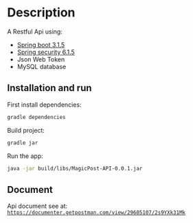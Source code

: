 <h1> Description </h1>

<p> A Restful Api using: </p>
<ul>
    <li><a href="https://spring.io/projects/spring-boot/">Spring boot 3.1.5</a></li>
    <li><a href="https://spring.io/projects/spring-security/">Spring security 6.1.5</a></li>
    <li>Json Web Token</li>
    <li>MySQL database</li>
</ul>

## Installation and run

First install dependencies:

```bash
gradle dependencies
```

Build project:

```bash
gradle jar
```

Run the app:

```bash
java -jar build/libs/MagicPost-API-0.0.1.jar
```

## Document

Api document see
at: [`https://documenter.getpostman.com/view/29605107/2s9YXk31Mk`](https://documenter.getpostman.com/view/29605107/2s9YXk31Mk)

